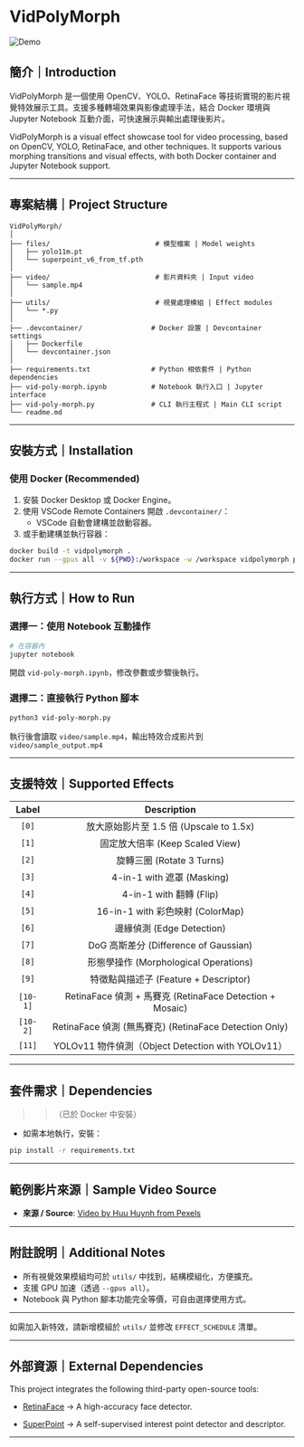 # VidPolyMorph

![Demo](./demo.gif)

## 簡介｜Introduction

VidPolyMorph 是一個使用 OpenCV、YOLO、RetinaFace 等技術實現的影片視覺特效展示工具。支援多種轉場效果與影像處理手法，結合 Docker 環境與 Jupyter Notebook 互動介面，可快速展示與輸出處理後影片。

VidPolyMorph is a visual effect showcase tool for video processing, based on OpenCV, YOLO, RetinaFace, and other techniques. It supports various morphing transitions and visual effects, with both Docker container and Jupyter Notebook support.

---

## 專案結構｜Project Structure

```
VidPolyMorph/
│
├── files/                          # 模型檔案 | Model weights
│   ├── yolo11m.pt
│   └── superpoint_v6_from_tf.pth
│
├── video/                          # 影片資料夾 | Input video
│   └── sample.mp4
│
├── utils/                          # 視覺處理模組 | Effect modules
│   └── *.py
│
├── .devcontainer/                 # Docker 設置 | Devcontainer settings
│   ├── Dockerfile
│   └── devcontainer.json
│
├── requirements.txt               # Python 相依套件 | Python dependencies
├── vid-poly-morph.ipynb           # Notebook 執行入口 | Jupyter interface
├── vid-poly-morph.py              # CLI 執行主程式 | Main CLI script
└── readme.md
```

---

## 安裝方式｜Installation

### 使用 Docker (Recommended)

1. 安裝 Docker Desktop 或 Docker Engine。
2. 使用 VSCode Remote Containers 開啟 `.devcontainer/`：
   * VSCode 自動會建構並啟動容器。
3. 或手動建構並執行容器：
```bash
docker build -t vidpolymorph .
docker run --gpus all -v ${PWD}:/workspace -w /workspace vidpolymorph python3 vid-poly-morph.py
```

---

## 執行方式｜How to Run

### 選擇一：使用 Notebook 互動操作
```bash
# 在容器內
jupyter notebook
```

開啟 `vid-poly-morph.ipynb`，修改參數或步驟後執行。

### 選擇二：直接執行 Python 腳本
```bash
python3 vid-poly-morph.py
```

執行後會讀取 `video/sample.mp4`，輸出特效合成影片到`video/sample_output.mp4`

---

## 支援特效｜Supported Effects

| Label | Description                  |
| :----------: | :---------------------------------: |
| `[0]`      | 放大原始影片至 1.5 倍 (Upscale to 1.5x) |
| `[1]`      | 固定放大倍率 (Keep Scaled View)         |
| `[2]`      | 旋轉三圈 (Rotate 3 Turns)             |
| `[3]`      | 4-in-1 with 遮罩 (Masking)          |
| `[4]`      | 4-in-1 with 翻轉 (Flip)             |
| `[5]`      | 16-in-1 with 彩色映射 (ColorMap)      |
| `[6]`      | 邊緣偵測 (Edge Detection)             |
| `[7]`      | DoG 高斯差分 (Difference of Gaussian) |
| `[8]`      | 形態學操作 (Morphological Operations)  |
| `[9]`      | 特徵點與描述子 (Feature + Descriptor)    |
| `[10-1]`   | RetinaFace 偵測 + 馬賽克 (RetinaFace Detection + Mosaic)   |
| `[10-2]`   | RetinaFace 偵測 (無馬賽克)   (RetinaFace Detection Only) |
| `[11]`     | YOLOv11 物件偵測（Object Detection with YOLOv11） |

---

## 套件需求｜Dependencies
>>（已於 Docker 中安裝）
+ 如需本地執行，安裝：
```bash
pip install -r requirements.txt
```

---

## 範例影片來源｜Sample Video Source
* **來源 / Source**: [Video by Huu Huynh from Pexels](https://www.pexels.com/video/17418615/)

---

## 附註說明｜Additional Notes

* 所有視覺效果模組均可於 `utils/` 中找到，結構模組化，方便擴充。
* 支援 GPU 加速（透過 `--gpus all`）。
* Notebook 與 Python 腳本功能完全等價，可自由選擇使用方式。

---

如需加入新特效，請新增模組於 `utils/` 並修改 `EFFECT_SCHEDULE` 清單。

---

## 外部資源｜External Dependencies
This project integrates the following third-party open-source tools:

* [RetinaFace](https://github.com/serengil/retinaface)
  → A high-accuracy face detector.

* [SuperPoint](https://github.com/rpautrat/SuperPoint)
  → A self-supervised interest point detector and descriptor.

---